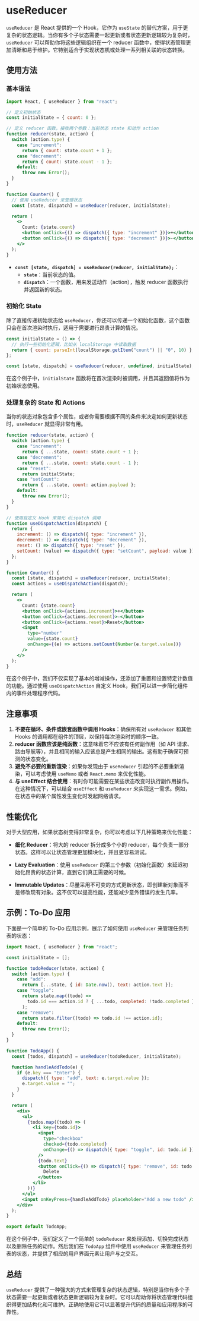 # useReducer

`useReducer` 是 React 提供的一个 Hook，它作为 `useState` 的替代方案，用于更复杂的状态逻辑。当你有多个子状态需要一起更新或者状态更新逻辑较为复杂时，`useReducer` 可以帮助你将这些逻辑组织在一个 reducer 函数中，使得状态管理更加清晰和易于维护。它特别适合于实现状态机或处理一系列相关联的状态转换。

## 使用方法

### 基本语法

```jsx
import React, { useReducer } from "react";

// 定义初始状态
const initialState = { count: 0 };

// 定义 reducer 函数，接收两个参数：当前状态 state 和动作 action
function reducer(state, action) {
  switch (action.type) {
    case "increment":
      return { count: state.count + 1 };
    case "decrement":
      return { count: state.count - 1 };
    default:
      throw new Error();
  }
}

function Counter() {
  // 使用 useReducer 来管理状态
  const [state, dispatch] = useReducer(reducer, initialState);

  return (
    <>
      Count: {state.count}
      <button onClick={() => dispatch({ type: "increment" })}>+</button>
      <button onClick={() => dispatch({ type: "decrement" })}>-</button>
    </>
  );
}
```

- **`const [state, dispatch] = useReducer(reducer, initialState);`**：
  - **`state`**：当前状态的值。
  - **`dispatch`**：一个函数，用来发送动作（action），触发 reducer 函数执行并返回新的状态。

### 初始化 State

除了直接传递初始状态给 `useReducer`，你还可以传递一个初始化函数，这个函数只会在首次渲染时执行，适用于需要进行昂贵计算的情况。

```jsx
const initialState = () => {
  // 执行一些初始化逻辑，比如从 localStorage 中读取数据
  return { count: parseInt(localStorage.getItem("count") || "0", 10) };
};

const [state, dispatch] = useReducer(reducer, undefined, initialState);
```

在这个例子中，`initialState` 函数将在首次渲染时被调用，并且其返回值将作为初始状态使用。

### 处理复杂的 State 和 Actions

当你的状态对象包含多个属性，或者你需要根据不同的条件来决定如何更新状态时，`useReducer` 就显得非常有用。

```jsx
function reducer(state, action) {
  switch (action.type) {
    case "increment":
      return { ...state, count: state.count + 1 };
    case "decrement":
      return { ...state, count: state.count - 1 };
    case "reset":
      return initialState;
    case "setCount":
      return { ...state, count: action.payload };
    default:
      throw new Error();
  }
}

// 使用自定义 Hook 来简化 dispatch 调用
function useDispatchAction(dispatch) {
  return {
    increment: () => dispatch({ type: "increment" }),
    decrement: () => dispatch({ type: "decrement" }),
    reset: () => dispatch({ type: "reset" }),
    setCount: (value) => dispatch({ type: "setCount", payload: value }),
  };
}

function Counter() {
  const [state, dispatch] = useReducer(reducer, initialState);
  const actions = useDispatchAction(dispatch);

  return (
    <>
      Count: {state.count}
      <button onClick={actions.increment}>+</button>
      <button onClick={actions.decrement}>-</button>
      <button onClick={actions.reset}>Reset</button>
      <input
        type="number"
        value={state.count}
        onChange={(e) => actions.setCount(Number(e.target.value))}
      />
    </>
  );
}
```

在这个例子中，我们不仅实现了基本的增减操作，还添加了重置和设置特定计数值的功能。通过使用 `useDispatchAction` 自定义 Hook，我们可以进一步简化组件内的事件处理程序代码。

## 注意事项

1. **不要在循环、条件或嵌套函数中调用 Hooks**：确保所有对 `useReducer` 和其他 Hooks 的调用都在组件的顶层，以保持每次渲染时的顺序一致。
2. **reducer 函数应该是纯函数**：这意味着它不应该有任何副作用（如 API 请求、路由导航等），并且相同的输入应该总是产生相同的输出。这有助于确保可预测的状态变化。
3. **避免不必要的重新渲染**：如果你发现由于 `useReducer` 引起的不必要重新渲染，可以考虑使用 `useMemo` 或者 `React.memo` 来优化性能。
4. **与 useEffect 结合使用**：有时你可能需要在某些状态改变时执行副作用操作。在这种情况下，可以结合 `useEffect` 和 `useReducer` 来实现这一需求。例如，在状态中的某个属性发生变化时发起网络请求。

## 性能优化

对于大型应用，如果状态树变得非常复杂，你可以考虑以下几种策略来优化性能：

- **细化 Reducer**：将大的 reducer 拆分成多个小的 reducer，每个负责一部分状态。这样可以让状态管理更加模块化，并且更容易测试。
- **Lazy Evaluation**：使用 `useReducer` 的第三个参数（初始化函数）来延迟初始化昂贵的状态计算，直到它们真正需要的时候。

- **Immutable Updates**：尽量采用不可变的方式更新状态，即创建新对象而不是修改现有对象。这不仅可以提高性能，还能减少意外错误的发生几率。

## 示例：To-Do 应用

下面是一个简单的 To-Do 应用示例，展示了如何使用 `useReducer` 来管理任务列表的状态：

```jsx
import React, { useReducer } from "react";

const initialState = [];

function todoReducer(state, action) {
  switch (action.type) {
    case "add":
      return [...state, { id: Date.now(), text: action.text }];
    case "toggle":
      return state.map((todo) =>
        todo.id === action.id ? { ...todo, completed: !todo.completed } : todo
      );
    case "remove":
      return state.filter((todo) => todo.id !== action.id);
    default:
      throw new Error();
  }
}

function TodoApp() {
  const [todos, dispatch] = useReducer(todoReducer, initialState);

  function handleAddTodo(e) {
    if (e.key === "Enter") {
      dispatch({ type: "add", text: e.target.value });
      e.target.value = "";
    }
  }

  return (
    <div>
      <ul>
        {todos.map((todo) => (
          <li key={todo.id}>
            <input
              type="checkbox"
              checked={todo.completed}
              onChange={() => dispatch({ type: "toggle", id: todo.id })}
            />
            {todo.text}
            <button onClick={() => dispatch({ type: "remove", id: todo.id })}>
              Delete
            </button>
          </li>
        ))}
      </ul>
      <input onKeyPress={handleAddTodo} placeholder="Add a new todo" />
    </div>
  );
}

export default TodoApp;
```

在这个例子中，我们定义了一个简单的 `todoReducer` 来处理添加、切换完成状态以及删除任务的动作。然后我们在 `TodoApp` 组件中使用 `useReducer` 来管理任务列表的状态，并提供了相应的用户界面元素让用户与之交互。

## 总结

`useReducer` 提供了一种强大的方式来管理复杂的状态逻辑，特别是当你有多个子状态需要一起更新或者状态更新逻辑较为复杂时。它可以帮助你将状态管理代码组织得更加结构化和可维护。正确地使用它可以显著提升代码的质量和应用程序的可靠性。
